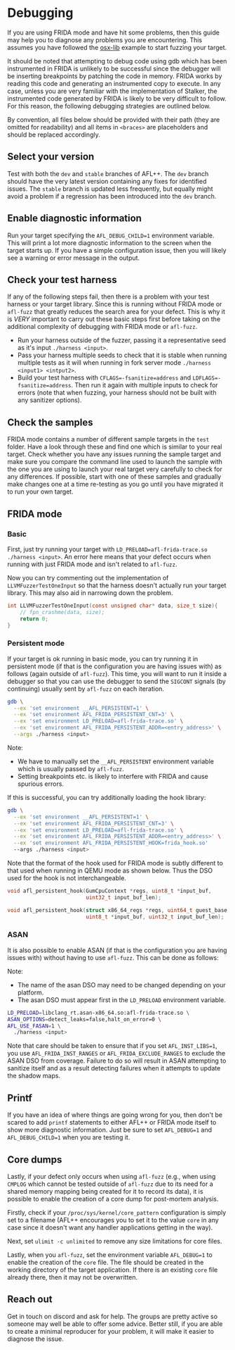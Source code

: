 # Debugging

If you are using FRIDA mode and have hit some problems, then this guide may help
you to diagnose any problems you are encountering. This assumes you have
followed the [osx-lib](test/osx-lib) example to start fuzzing your target.

It should be noted that attempting to debug code using gdb which has been
instrumented in FRIDA is unlikely to be successful since the debugger will be
inserting breakpoints by patching the code in memory. FRIDA works by reading
this code and generating an instrumented copy to execute. In any case, unless
you are very familiar with the implementation of Stalker, the instrumented code
generated by FRIDA is likely to be very difficult to follow. For this reason,
the following debugging strategies are outlined below.

By convention, all files below should be provided with their path (they are
omitted for readability) and all items in `<braces>` are placeholders and should
be replaced accordingly.

## Select your version

Test with both the `dev` and `stable` branches of AFL++. The `dev` branch should
have the very latest version containing any fixes for identified issues. The
`stable` branch is updated less frequently, but equally might avoid a problem if
a regression has been introduced into the `dev` branch.

## Enable diagnostic information

Run your target specifying the `AFL_DEBUG_CHILD=1` environment variable. This
will print a lot more diagnostic information to the screen when the target
starts up. If you have a simple configuration issue, then you will likely see a
warning or error message in the output.

## Check your test harness

If any of the following steps fail, then there is a problem with your test
harness or your target library. Since this is running without FRIDA mode or
`afl-fuzz` that greatly reduces the search area for your defect. This is why it
is *VERY* important to carry out these basic steps first before taking on the
additional complexity of debugging with FRIDA mode or `afl-fuzz`.

- Run your harness outside of the fuzzer, passing it a representative seed as
  it's input `./harness <input>`.
- Pass your harness multiple seeds to check that it is stable when running
  multiple tests as it will when running in fork server mode `./harness <input1>
  <intput2>`.
- Build your test harness with `CFLAGS=-fsanitize=address` and
  `LDFLAGS=-fsanitize=address`. Then run it again with multiple inputs to check
  for errors (note that when fuzzing, your harness should not be built with any
  sanitizer options).

## Check the samples

FRIDA mode contains a number of different sample targets in the `test` folder.
Have a look through these and find one which is similar to your real target.
Check whether you have any issues running the sample target and make sure you
compare the command line used to launch the sample with the one you are using to
launch your real target very carefully to check for any differences. If
possible, start with one of these samples and gradually make changes one at a
time re-testing as you go until you have migrated it to run your own target.

## FRIDA mode

### Basic

First, just try running your target with `LD_PRELOAD=afl-frida-trace.so
 ./harness <input>`. An error here means that your defect occurs when running
 with just FRIDA mode and isn't related to `afl-fuzz`.

Now you can try commenting out the implementation of `LLVMFuzzerTestOneInput` so
that the harness doesn't actually run your target library. This may also aid in
narrowing down the problem.

```c
int LLVMFuzzerTestOneInput(const unsigned char* data, size_t size){
    // fpn_crashme(data, size);
    return 0;
}
```

### Persistent mode

If your target is ok running in basic mode, you can try running it in persistent
mode (if that is the configuration you are having issues with) as follows (again
outside of `afl-fuzz`). This time, you will want to run it inside a debugger so
that you can use the debugger to send the `SIGCONT` signals (by continuing)
usually sent by `afl-fuzz` on each iteration.

```bash
gdb \
  --ex 'set environment __AFL_PERSISTENT=1' \
  --ex 'set environment AFL_FRIDA_PERSISTENT_CNT=3' \
  --ex 'set environment LD_PRELOAD=afl-frida-trace.so' \
  --ex 'set environment AFL_FRIDA_PERSISTENT_ADDR=<entry_address>' \
  --args ./harness <input>
```

Note:
- We have to manually set the `__AFL_PERSISTENT` environment variable which is
  usually passed by `afl-fuzz`.
- Setting breakpoints etc. is likely to interfere with FRIDA and cause spurious
  errors.

If this is successful, you can try additionally loading the hook library:

```bash
gdb \
  --ex 'set environment __AFL_PERSISTENT=1' \
  --ex 'set environment AFL_FRIDA_PERSISTENT_CNT=3' \
  --ex 'set environment LD_PRELOAD=afl-frida-trace.so' \
  --ex 'set environment AFL_FRIDA_PERSISTENT_ADDR=<entry_address>' \
  --ex 'set environment AFL_FRIDA_PERSISTENT_HOOK=frida_hook.so'
  --args ./harness <input>
```

Note that the format of the hook used for FRIDA mode is subtly different to that
used when running in QEMU mode as shown below. Thus the DSO used for the hook is
not interchangeable.

```c
void afl_persistent_hook(GumCpuContext *regs, uint8_t *input_buf,
                         uint32_t input_buf_len);

void afl_persistent_hook(struct x86_64_regs *regs, uint64_t guest_base,
                         uint8_t *input_buf, uint32_t input_buf_len);
```

### ASAN

It is also possible to enable ASAN (if that is the configuration you are having
issues with) without having to use `afl-fuzz`. This can be done as follows:

Note:
- The name of the asan DSO may need to be changed depending on your platform.
- The asan DSO must appear first in the `LD_PRELOAD` environment variable.

```bash
LD_PRELOAD=libclang_rt.asan-x86_64.so:afl-frida-trace.so \
ASAN_OPTIONS=detect_leaks=false,halt_on_error=0 \
AFL_USE_FASAN=1 \
  ./harness <input>
```

Note that care should be taken to ensure that if you set `AFL_INST_LIBS=1`, you
use `AFL_FRIDA_INST_RANGES` or `AFL_FRIDA_EXCLUDE_RANGES` to exclude the ASAN
DSO from coverage. Failure to do so will result in ASAN attempting to sanitize
itself and as a result detecting failures when it attempts to update the shadow
maps.

## Printf

If you have an idea of where things are going wrong for you, then don't be
scared to add `printf` statements to either AFL++ or FRIDA mode itself to show
more diagnostic information. Just be sure to set `AFL_DEBUG=1` and
`AFL_DEBUG_CHILD=1` when you are testing it.

## Core dumps

Lastly, if your defect only occurs when using `afl-fuzz` (e.g., when using
`CMPLOG` which cannot be tested outside of `afl-fuzz` due to its need for a
shared memory mapping being created for it to record its data), it is possible
to enable the creation of a core dump for post-mortem analysis.

Firstly, check if your `/proc/sys/kernel/core_pattern` configuration is simply
set to a filename (AFL++ encourages you to set it to the value `core` in any
case since it doesn't want any handler applications getting in the way).

Next, set `ulimit -c unlimited` to remove any size limitations for core files.

Lastly, when you `afl-fuzz`, set the environment variable `AFL_DEBUG=1` to
enable the creation of the `core` file. The file should be created in the
working directory of the target application. If there is an existing `core` file
already there, then it may not be overwritten.

## Reach out

Get in touch on discord and ask for help. The groups are pretty active so
someone may well be able to offer some advice. Better still, if you are able to
create a minimal reproducer for your problem, it will make it easier to diagnose
the issue.